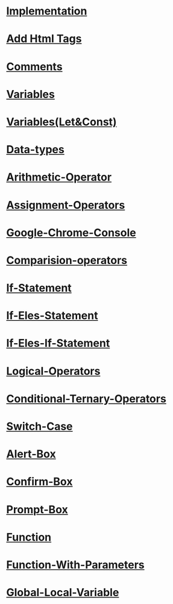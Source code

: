 # [Implementation](./md/implementation.md)
# [Add Html Tags](./md/AddHtmlTags.md)
# [Comments](./md/Comments.md)
# [Variables](./md/variables.md)
# [Variables(Let&Const)](./md/variables(let%26const).md)
# [Data-types](./md/data-type.md)
# [Arithmetic-Operator](./md/arithmetic-operators.md)
# [Assignment-Operators](./md/assignment-operators.md)
# [Google-Chrome-Console](./md/google-chrome-console.md)
# [Comparision-operators](./md/comparision-operators.md)
# [If-Statement](./md/if-statement.md)
# [If-Eles-Statement](./md/if-else-statement.md)
# [If-Eles-If-Statement](./md/if-eles-if-statement.md)
# [Logical-Operators](./md/logical-operators.md)
# [Conditional-Ternary-Operators](./md/conditinol-ternary-operators.md)
# [Switch-Case](./md/switch-case.md)
# [Alert-Box](./md/alert-box.md)
# [Confirm-Box](./md/confirm-box.md)
# [Prompt-Box](./md/prompt-box.md)
# [Function](./md/function.md)
# [Function-With-Parameters](./md/functions-with-parameters.md)
# [Global-Local-Variable](./md/global-local-variable.md)